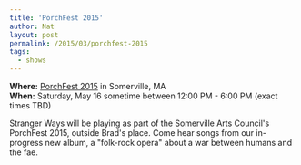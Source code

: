 ```yaml
---
title: 'PorchFest 2015'
author: Nat
layout: post
permalink: /2015/03/porchfest-2015
tags:
  - shows
---
```

**Where:** [PorchFest 2015][1] in Somerville, MA<br/>
**When:** Saturday, May 16 sometime between 12:00 PM - 6:00 PM (exact times TBD)

Stranger Ways will be playing as part of the Somerville Arts Council's PorchFest 2015, outside Brad's place.  Come hear songs from our in-progress new album, a "folk-rock opera" about a war between humans and the fae.

 [1]: http://somervilleartscouncil.org/porchfest